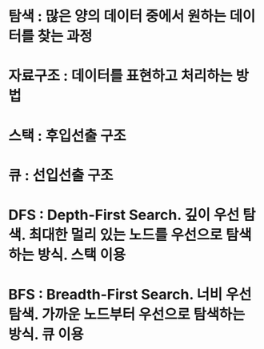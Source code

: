 # 탐색 : 많은 양의 데이터 중에서 원하는 데이터를 찾는 과정
# 자료구조 : 데이터를 표현하고 처리하는 방법
# 스택 : 후입선출 구조 
# 큐 : 선입선출 구조
# DFS : Depth-First Search. 깊이 우선 탐색. 최대한 멀리 있는 노드를 우선으로 탐색하는 방식. 스택 이용
# BFS : Breadth-First Search. 너비 우선 탐색. 가까운 노드부터 우선으로 탐색하는 방식. 큐 이용
